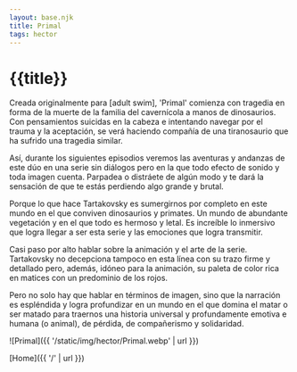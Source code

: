 ```yaml
---
layout: base.njk
title: Primal
tags: hector
---
```


# {{title}}

Creada originalmente para [adult swim], 'Primal' comienza con tragedia en forma de la muerte de la familia del cavernícola a manos de dinosaurios. Con pensamientos suicidas en la cabeza e intentando navegar por el trauma y la aceptación, se verá haciendo compañía de una tiranosaurio que ha sufrido una tragedia similar.

Así, durante los siguientes episodios veremos las aventuras y andanzas de este dúo en una serie sin diálogos pero en la que todo efecto de sonido y toda imagen cuenta. Parpadea o distráete de algún modo y te dará la sensación de que te estás perdiendo algo grande y brutal.

Porque lo que hace Tartakovsky es sumergirnos por completo en este mundo en el que conviven dinosaurios y primates. Un mundo de abundante vegetación y en el que todo es hermoso y letal. Es increíble lo inmersivo que logra llegar a ser esta serie y las emociones que logra transmitir.

Casi paso por alto hablar sobre la animación y el arte de la serie. Tartakovsky no decepciona tampoco en esta línea con su trazo firme y detallado pero, además, idóneo para la animación, su paleta de color rica en matices con un predominio de los rojos.

Pero no solo hay que hablar en términos de imagen, sino que la narración es espléndida y logra profundizar en un mundo en el que domina el matar o ser matado para traernos una historia universal y profundamente emotiva e humana (o animal), de pérdida, de compañerismo y solidaridad.

![Primal]({{ '/static/img/hector/Primal.webp' | url }})


[Home]({{ '/' | url }})